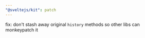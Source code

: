 ```yaml
---
"@sveltejs/kit": patch
---
```


fix: don't stash away original `history` methods so other libs can monkeypatch it
